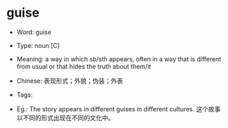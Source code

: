 # guise

- Word: guise

- Type: noun [C]
- Meaning: a way in which sb/sth appears, often in a way that is different from usual or that hides the truth about them/it
- Chinese: 表现形式；外貌；伪装；外表
- Tags: 
- Eg.: The story appears in different guises in different cultures. 这个故事以不同的形式出现在不同的文化中。

